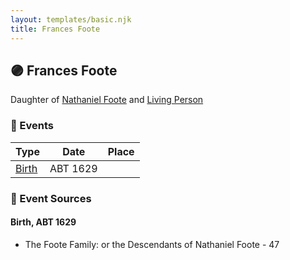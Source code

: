 ```yaml
---
layout: templates/basic.njk
title: Frances Foote
---
```

## 🟣 Frances Foote

Daughter of [Nathaniel Foote](/people/6/64098820) and [Living Person](/people/7/77201280)

### 📆 Events

Type | Date | Place
------ | ------ | ------
[Birth](#event-8e65ddb1-fd56-4e7a-bb9f-f85120ca50d8) | ABT 1629 |

### 📰 Event Sources

#### <a id="event-8e65ddb1-fd56-4e7a-bb9f-f85120ca50d8"></a> Birth, ABT 1629
* The Foote Family: or the Descendants of Nathaniel Foote  - 47
